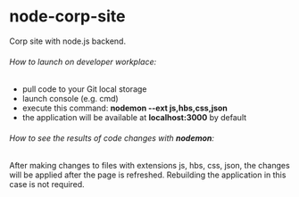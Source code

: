 # node-corp-site
Corp site with node.js backend.

###### How to launch on developer workplace:
* pull code to your Git local storage
* launch console (e.g. cmd)
* execute this command: **nodemon --ext js,hbs,css,json** 
* the application will be available at **localhost:3000** by default

###### How to see the results of code changes with ***nodemon***:
After making changes to files with extensions js, hbs, css, json, the changes will be applied after the page is refreshed. Rebuilding the application in this case is not required.
